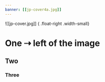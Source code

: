 ```yaml
---
banner: [[jp-cover4a.jpg]]
---
```


![[jp-cover.jpg]] { .float-right .width-small}
# One  ⇢ left of the image
## Two
### Three
